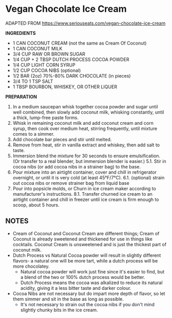 # Vegan Chocolate Ice Cream
ADAPTED FROM https://www.seriouseats.com/vegan-chocolate-ice-cream

**INGREDIENTS**

* 1 CAN COCONUT CREAM (not the same as Cream Of Coconut)
* 1 CAN COCONUT MILK
* 3/4 CUP RAW OR BROWN SUGAR
* 1/4 CUP + 2 TBSP DUTCH PROCESS COCOA POWDER
* 1/4 CUP LIGHT CORN SYRUP
* 1/2 CUP COCOA NIBS (optional)
* 1/2 BAR (2oz) 70%-80% DARK CHOCOLATE (in pieces)
* 3/4 TO 1 TSP SALT
* 1 TBSP BOURBON, WHISKEY, OR OTHER LIQUER 


**PREPARATION**

1. In a medium saucepan whisk together cocoa powder and sugar until well combined, then slowly add coconut milk, whisking constantly, until a thick, lump-free paste forms.
2. Whisk in remaining coconut milk and add coconut cream and corn syrup, then cook over medium heat, stirring frequently, until mixture comes to a simmer. 
3. Add chocolate bar pieces and stir until melted. 
4. Remove from heat, stir in vanilla extract and whiskey, then add salt to taste.
5. Immersion blend the mixture for 30 seconds to ensure emulsification. (Or transfer to a real blender, but immersion blender is easier.)
  5.1. Stir in cocoa nibs (or add cocoa nibs in a strainer bag) to the base.
6. Pour mixture into an airtight container, cover and chill in refrigerator overnight, or until it is very cold (at least 45°F/7°C).
  6.1. (optional) strain out cocoa nibs or remove strainer bag from liquid base
8. Pour into popsicle molds, or Churn in ice cream maker according to manufacturer's instructions. 
  8.1. Transfer churned ice cream to an airtight container and chill in freezer until ice cream is firm enough to scoop, about 5 hours.

## NOTES
* Cream of Coconut and Coconut Cream are different things; Cream of Coconut is already sweetened and thickened for use in things like cocktails. Coconut Cream is unsweetened and is just the thickest part of coconut milk.
* Dutch Process vs Natural Cocoa powder will result in slightly different flavors- a natural one will be more tart, while a dutch process will be more chocolatey.
  * Natural cocoa powder will work just fine since it's easier to find, but a blend of the two or 100% dutch process would be better.
  * Dutch Process means the cocoa was alkalized to reduce its natural acidity, giving it a less bitter taste and darker colour.
* Cocoa Nibs are not necessary but do impart more depth of flavor, so let them simmer and sit in the base as long as possible.
  * It's not necessary to strain out the cocoa nibs if you don't mind slightly chunky bits in the ice cream.

